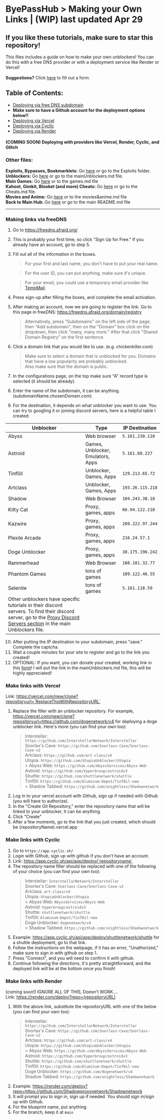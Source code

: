 # ByePassHub > Making your Own Links | (WIP) last updated Apr 29
## If you like these tutorials, make sure to star this repository!
This files includes a guide on how to make your own unblockers! You can do this with a free DNS provider or with a deployment service like Render or Vercel! <br> <br>
**Suggestions?** Click [here](https://forms.gle/FaHsGQxFTnZ6uSvn9)  to fill out a form.

 ## Table of Contents:
+ [Deploying via free DNS subdomain](#making-links-via-freedns)
+ **Make sure to have a Github account for the deployment options below!!**
+ [Deploying via Vercel](#make-links-with-vercel)
+ [Deploying via Cyclic](#make-links-with-cyclic)
+ [Deploying via Render](#make-links-with-render)
 #### (COMING SOON) Deploying with providers like Vercel, Render, Cyclic, and Glitch
 
 ### Other files:
**Exploits, Bypasses, Bookmarklets:** Go [here](https://github.com/wea-f/ByePassHub/blob/main/Exploits) or go to the Exploits folder.  <br>
**Unblockers:** Go [here](https://github.com/wea-f/ByePassHub/blob/main/mainUnblockers.md) or go to the mainUnblockers.md file. <br>
**Main Games:** Go [here](https://github.com/wea-f/ByePassHub/blob/main/Games.md) or to the games.md file<br>
**Kahoot, Gimkit, Blooket (and more) Cheats:** Go [here](https://github.com/wea-f/ByePassHub//blob/main/Cheats.md) or go to the Cheats.md file. <br>
**Movies and Anime:** Go [here](https://github.com/wea-f/ByePassHub/blob/main/Movies%26Anime.md) or to the movies&anime.md file <br>
**Back to Main Hub:** Go [here](https://github.com/wea-f/ByePassHub/blob/main/README.md) or go to the main README.md file <br>

---

### Making links via freeDNS
1. Go to https://freedns.afraid.org/
2. This is probably your first time, so click "Sign Up for Free." If you already have an account, go to step 5.
3. Fill out all of the information in the boxes.
	> For your first and last name, you don't have to put your real name.
	
	> For the user ID,  you can put anything, make sure it's unique.
	
	> For your email, you could use a temporary email provider like [TempMail](https://temp-mail.org/).
	
4. Press sign-up after filling the boxes, and complete the email activation.
5. After making an account, now we are going to register the link. Go to this page in freeDNS: https://freedns.afraid.org/domain/registry
	> Alternatively, press "Subdomains" on the left side of the page, then "Add subdomain", then on the "Domain" box click on the dropdown, then click "many, many more." After that click "Shared Domain Registry" on the first sentence.

6. Click a domain link that you would like to use. (e.g. chickenkiller.com)
	> Make sure to select a domain that is unblocked for you. Domains that have a low popularity are probably unblocked. <br>
	> Also make sure that the domain is public.
7. In the configurations page, on the top make sure "A" record type is selected (it should be already).
8. Enter the name of the subdomain, it can be anything. (subdomainName.chosenDomain.com)
9. For the destination, it depends on what unblocker you want to use. You can try to googling it or joining discord servers, here is a helpful table I created:

| Unblocker   |  Type | IP Destination |
| ----------- | ----------- | ------- |
| Abyss     | Web browser|`5.161.230.110`     |
| Astroid   | Games, Unblocker, Emulators, Apps|`5.161.68.227`        |
| Tinf0il    | Unblocker, Games, Apps |`129.213.65.72` | 
| Artclass | Unblocker, Games, Apps |`193.26.115.218`|
| Shadow | Web Browser | `104.243.38.18`|
| Kitty Cat | Proxy, games, apps | `66.94.122.218` |
| Kazwire |  Proxy, games, apps | `209.222.97.244` |
| Plexile Arcade | Proxy, games, apps | `216.24.57.1` |
| Doge Unblocker | Proxy, games, apps | `38.175.196.242`|
| Rammerhead | Web Browser | `108.181.32.77`|
| Phantom Games | tons of games |`109.122.46.55`|
| Selenite | tons of games | `5.161.118.59`|
| Other unblockers have specific tutorials in their discord servers. To find their discord server, go to the [Proxy Discord Servers section](https://github.com/wea-f/ByePassHub/blob/main/mainUnblockers.md#caution-many-of-these-servers-will-ban-you-for-leaking-leaks-publicly-use-it-for-private-use-only) in the main Unblockers file.  

10. After putting the IP destination to your subdomain, press "save." Complete the captcha. 
11. Wait a couple minutes for your site to register and go to the link you created!
12. OPTIONAL: If you want, you can donate your created, working link in this [form](https://forms.gle/FaHsGQxFTnZ6uSvn9)! I will put the link in the mainUnblockers.md file, this will be highly appreciated!

### Make links with Vercel
Link: https://vercel.com/new/clone?repositoryurl=`ReplaceThisWithRepositoryURL`
1. Replace the filler with an unblocker repository. For example, https://vercel.com/new/clone?repositoryurl=https://github.com/dogenetwork/v4 for deploying a doge unblocker link. Here's more (you can find your own too):
	> Interstellar: `https://github.com/InterstellarNetwork/Interstellar` <br>
 	> Snorlax's Cave: `https://github.com/Snorlaxs-Cave/Snorlaxs-Cave-v2` <br>
 	> Artclass: `https://github.com/art-class/v4` <br>
 	> Utopia: `https://github.com/UtopiaUnblocker/Utopia` <br>
    	> Abyss Web: `https://github.com/AbyssServices/Abyss-Web` <br>
 	> Astroid: `https://github.com/VyperGroup/astroidv3` <br>
 	> Shuttle: `https://github.com/shuttlenetwork/shuttle` <br>
 	> Tinf0il: `https://github.com/Aluminum-Depot/Tinf0il-new` <br>
     	> Shadow Tabbed: `https://github.com/xnightless/Shadownetwork` <br>
2. Log in to your vercel account with Github, sign up if needed with Github (you will have to authorize).
3. In the "Create Git Repository," enter the repository name that will be linked to your unblocker, it can be anything.
4. Click "Create"
5. After a few moments, go to the link that you just created, which should be (repositoryName).vercel.app

### Make links with Cyclic
1. Go to `https://app.cyclic.sh/`
2. Login with Github, sign up with github if you don't have an account.
3. Link: https://app.cyclic.sh/api/app/deploy/`repositoryname`
4. The repository name filler should be replaced with one of the following of your choice (you can find your own too):
	> Interstellar: `InterstellarNetwork/Interstellar` <br>
 	> Snorlax's Cave: `Snorlaxs-Cave/Snorlaxs-Cave-v2` <br>
 	> Artclass: `art-class/v4` <br>
 	> Utopia: `UtopiaUnblocker/Utopia` <br>
    	> Abyss Web: `AbyssServices/Abyss-Web` <br>
 	> Astroid: `VyperGroup/astroidv3` <br>
 	> Shuttle: `shuttlenetwork/shuttle` <br>
 	> Tinf0il: `Aluminum-Depot/Tinf0il-new` <br>
  	> Doge Unblocker: `dogenetwork/v4` <br>
      	> Shadow Tabbed: `https://github.com/xnightless/Shadownetwork` <br>
5. Example: https://app.cyclic.sh/api/app/deploy/shuttlenetwork/shuttle for a shuttle deployment, go to that link.
6. Follow the instructions on the webpage, if it has an error, "Unathorized," make sure to sign in with github on step 1.
7. Press "Connect", and you will need to confirm it with github.
8. Continue following the directions, it's pretty straightforward, and the deployed link will be at the bottom once you finish!

### Make links with Render
(coming soon!)
IGNORE ALL OF THIS, Doesn't WORK.... <br>
Link: https://render.com/deploy?repo=(repositoryURL)
1. With the above link, substitute the repositoryURL with one of the below (you can find your own too):
 	> Interstellar: `https://github.com/InterstellarNetwork/Interstellar` <br>
 	> Snorlax's Cave: `https://github.com/Snorlaxs-Cave/Snorlaxs-Cave-v2` <br>
 	> Artclass: `https://github.com/art-class/v4` <br>
 	> Utopia: `https://github.com/UtopiaUnblocker/Utopia` <br>
    	> Abyss Web: `https://github.com/AbyssServices/Abyss-Web` <br>
 	> Astroid: `https://github.com/VyperGroup/astroidv3` <br>
 	> Shuttle: `https://github.com/shuttlenetwork/shuttle` <br>
 	> Tinf0il: `https://github.com/Aluminum-Depot/Tinf0il-new` <br>
  	> Doge Unblocker: `https://github.com/dogenetwork/v4` <br>
   	> Shadow Tabbed: `https://github.com/xnightless/Shadownetwork` <br>
2. Example: https://render.com/deploy?repo=https://github.com/Shadowproxynetwork/Shadownetwork
3. It will prompt you to sign in, sign up if needed. You should sign in/sign up with Github.
4. For the blueprint name, put anything
5. For the branch, keep it at `main`


